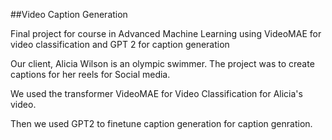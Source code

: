 ##Video Caption Generation

Final project for course in Advanced Machine Learning using VideoMAE for video classification and GPT 2 for caption generation

Our client, Alicia Wilson is an olympic swimmer. The project was to create captions for her reels for Social media.

We used the transformer VideoMAE for Video Classification for Alicia's video.

Then we used GPT2 to finetune caption generation for caption genration.
